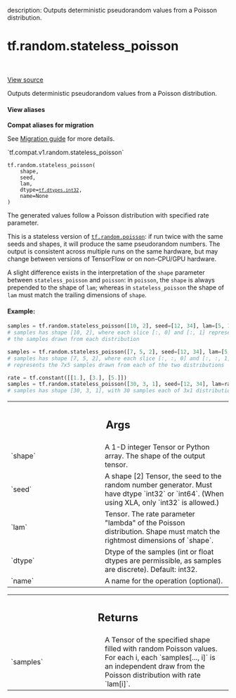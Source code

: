 description: Outputs deterministic pseudorandom values from a Poisson distribution.

<div itemscope itemtype="http://developers.google.com/ReferenceObject">
<meta itemprop="name" content="tf.random.stateless_poisson" />
<meta itemprop="path" content="Stable" />
</div>

# tf.random.stateless_poisson

<!-- Insert buttons and diff -->

<table class="tfo-notebook-buttons tfo-api nocontent" align="left">

</table>

<a target="_blank" class="external" href="/code/stable/tensorflow/python/ops/stateless_random_ops.py">View source</a>



Outputs deterministic pseudorandom values from a Poisson distribution.

<section class="expandable">
  <h4 class="showalways">View aliases</h4>
  <p>
<b>Compat aliases for migration</b>
<p>See
<a href="https://www.tensorflow.org/guide/migrate">Migration guide</a> for
more details.</p>
<p>`tf.compat.v1.random.stateless_poisson`</p>
</p>
</section>

<pre class="devsite-click-to-copy prettyprint lang-py tfo-signature-link">
<code>tf.random.stateless_poisson(
    shape,
    seed,
    lam,
    dtype=<a href="../../tf/dtypes.md#int32"><code>tf.dtypes.int32</code></a>,
    name=None
)
</code></pre>



<!-- Placeholder for "Used in" -->

The generated values follow a Poisson distribution with specified rate
parameter.

This is a stateless version of <a href="../../tf/random/poisson.md"><code>tf.random.poisson</code></a>: if run twice with the same
seeds and shapes, it will produce the same pseudorandom numbers. The output is
consistent across multiple runs on the same hardware, but may change between
versions of TensorFlow or on non-CPU/GPU hardware.

A slight difference exists in the interpretation of the `shape` parameter
between `stateless_poisson` and `poisson`: in `poisson`, the `shape` is always
prepended to the shape of `lam`; whereas in `stateless_poisson` the shape of
`lam` must match the trailing dimensions of `shape`.

#### Example:



```python
samples = tf.random.stateless_poisson([10, 2], seed=[12, 34], lam=[5, 15])
# samples has shape [10, 2], where each slice [:, 0] and [:, 1] represents
# the samples drawn from each distribution

samples = tf.random.stateless_poisson([7, 5, 2], seed=[12, 34], lam=[5, 15])
# samples has shape [7, 5, 2], where each slice [:, :, 0] and [:, :, 1]
# represents the 7x5 samples drawn from each of the two distributions

rate = tf.constant([[1.], [3.], [5.]])
samples = tf.random.stateless_poisson([30, 3, 1], seed=[12, 34], lam=rate)
# samples has shape [30, 3, 1], with 30 samples each of 3x1 distributions.
```

<!-- Tabular view -->
 <table class="responsive fixed orange">
<colgroup><col width="214px"><col></colgroup>
<tr><th colspan="2"><h2 class="add-link">Args</h2></th></tr>

<tr>
<td>
`shape`
</td>
<td>
A 1-D integer Tensor or Python array. The shape of the output tensor.
</td>
</tr><tr>
<td>
`seed`
</td>
<td>
A shape [2] Tensor, the seed to the random number generator. Must have
dtype `int32` or `int64`. (When using XLA, only `int32` is allowed.)
</td>
</tr><tr>
<td>
`lam`
</td>
<td>
Tensor. The rate parameter "lambda" of the Poisson distribution. Shape
must match the rightmost dimensions of `shape`.
</td>
</tr><tr>
<td>
`dtype`
</td>
<td>
Dtype of the samples (int or float dtypes are permissible, as samples
are discrete). Default: int32.
</td>
</tr><tr>
<td>
`name`
</td>
<td>
A name for the operation (optional).
</td>
</tr>
</table>



<!-- Tabular view -->
 <table class="responsive fixed orange">
<colgroup><col width="214px"><col></colgroup>
<tr><th colspan="2"><h2 class="add-link">Returns</h2></th></tr>

<tr>
<td>
`samples`
</td>
<td>
A Tensor of the specified shape filled with random Poisson values.
For each i, each `samples[..., i]` is an independent draw from the Poisson
distribution with rate `lam[i]`.
</td>
</tr>
</table>

